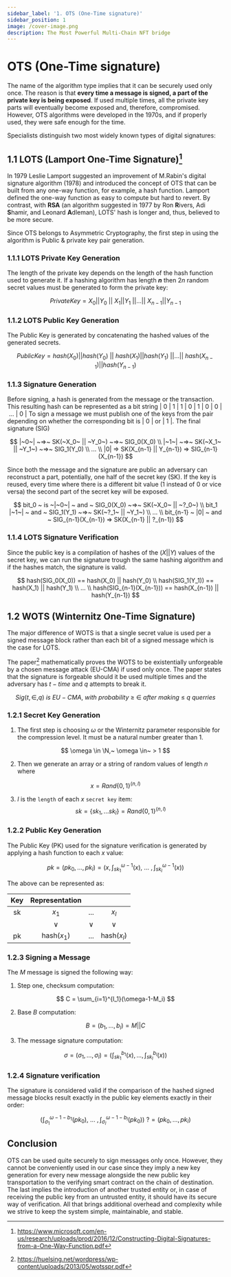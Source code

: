 ```yaml
---
sidebar_label: '1. OTS (One-Time signature)'
sidebar_position: 1
image: /cover-image.png
description: The Most Powerful Multi-Chain NFT bridge
---
```


# OTS (One-Time signature)

The name of the algorithm type implies that it can be securely used only once. The reason is that **every time a message is signed, a part of the private key is being exposed**. If used multiple times, all the private key parts will eventually become exposed and, therefore, compromised. However, OTS algorithms were developed in the 1970s, and if properly used, they were safe enough for the time.

Specialists distinguish two most widely known types of digital signatures:

## 1.1 LOTS (Lamport One-Time Signature)[^1]

In 1979 Leslie Lamport suggested an improvement of M.Rabin's digital signature algorithm (1978) and introduced the concept of OTS that can be built from any one-way function, for example, a hash function. Lamport defined the one-way function as easy to compute but hard to revert. By contrast, with **RSA** (an algorithm suggested in 1977 by Ron **R**ivers, Adi **S**hamir, and Leonard **A**dleman), LOTS' hash is longer and, thus, believed to be more secure.

Since OTS belongs to Asymmetric Cryptography, the first step in using the algorithm is Public & private key pair generation.

### 1.1.1 LOTS Private Key Generation

The length of the private key depends on the length of the hash function used to generate it. If a hashing algorithm has length **$n$** then $2n$ random secret values must be generated to form the private key:

$$
PrivateKey = X_0 || Y_0 ~||~ X_1 || Y_1 ~||...||~ X_{n-1} || Y_{n-1}
$$

### 1.1.2 LOTS Public Key Generation

The Public Key is generated by concatenating the hashed values of the generated secrets.

$$
PublicKey = hash(X_0) || hash(Y_0) ~||~ hash(X_1) || hash(Y_1) ~||...||~ hash(X_{n-1}) || hash(Y_{n-1})
$$

### 1.1.3 Signature Generation

Before signing, a hash is generated from the message or the transaction. This resulting hash can be represented as a bit string $|~0~|~1~|~1~|~0~|~1~|~0~|~0~|~...~|~0~|$   To sign a message we must publish one of the keys from the pair depending on whether the corresponding bit is $|~0~|$ or $|~1~|$. The final signature (SIG) 

$$
|~0~| ~=>~ SK(~X_0~ || ~Y_0~) ~=>~ SIG_0(X_0) \\
|~1~| ~=>~ SK(~X_1~ || ~Y_1~) ~=>~ SIG_1(Y_0) \\
... \\
|0| => SK(X_{n-1} || Y_{n-1}) => SIG_{n-1}(X_{n-1})
$$

Since both the message and the signature are public an adversary can reconstruct a part, potentially, one half of the secret key (SK). If the key is reused, every time where there is a different bit value ($1$ instead of $0$ or vice versa) the second part of the secret key will be exposed.

$$
bit_0 ~ is ~|~0~| ~ and ~ SIG_0(X_0) ~=>~ SK(~X_0~ || ~?_0~)  \\
bit_1 |~1~| ~ and ~ SIG_1(Y_1) ~=>~ SK(~?_1~ || ~Y_1~)  \\
... \\
bit_{n-1} ~ |0| ~ and ~ SIG_{n-1}(X_{n-1}) => SK(X_{n-1} || ?_{n-1})
$$

### 1.1.4 LOTS Signature Verification

Since the public key is a compilation of hashes of the $(X||Y)$ values of the secret key, we can run the signature trough the same hashing algorithm and if the hashes match, the signature is valid.

$$
hash(SIG_0(X_0)) == hash(X_0) || hash(Y_0) \\
hash(SIG_1(Y_1)) == hash(X_1) || hash(Y_1) \\
... \\
hash(SIG_{n-1}(X_{n-1})) == hash(X_{n-1}) || hash(Y_{n-1})
$$

## 1.2 WOTS (Winternitz One-Time Signature)

The major difference of WOTS is that a single secret value is used per a signed message block rather than each bit of a signed message which is the case for LOTS.

The paper[^2] mathematically proves the WOTS to be existentially unforgeable by a chosen message attack (EU-CMA) if used only once. The paper states that the signature is forgeable should it be used multiple times and the adversary has $t-time$ and $q$ attempts to break it.

$$
Sig (t,\in,q) ~ is ~ EU-CMA,  ~ with ~ probability ~\ge ~\in~ after ~ making ~ \le~ q ~ querries
$$

### 1.2.1 Secret Key Generation

1. The first step is choosing $\omega$ or the Winternitz parameter responsible for the compression level. It must be a natural number greater than 1.

$$
\omega \in \N,~ \omega \in~ > 1
$$

2. Then we generate an array or a string of random values of length $n$ where

$$
x = Rand\{0,1\}^{(n,l)}
$$

3. $l$ is the `length` of each $x$ `secret key` item:
$$
sk = \{sk_1,...sk_l\} = Rand\{0,1\}^{(n,l)}
$$

### 1.2.2 Public Key Generation

The Public Key (PK) used for the signature verification is generated by applying a hash function to each $x$ value:

$$
pk = (pk_0,...,pk_l) = (x, \int_{sk_1}^{\omega-1}(x),~...~,\int_{sk_l}^{\omega-1}(x))
$$

The above can be represented as:

|Key|Representation|||
|:-:|:-:|:-:|:-:|
|sk|$x_1$|$...$|$x_l$|
||$\vee$|$\vee$|$\vee$|
|pk|hash($x_1$)|...|hash($x_l$)|

### 1.2.3 Signing a Message

The $M$ message is signed the following way:

1. Step one, checksum computation:

$$
C = \sum_{i=1}^{l_1}(\omega-1-M_i)
$$

2. Base $B$ computation:

$$
B = (b_1, ... , b_l) = M || C
$$

3. The message signature computation:

$$
\sigma = (\sigma_1, ... , \sigma_l) = (\int_{sk_1}^{b_1}(x), ... , \int_{sk_l}^{b_l}(x))
$$

### 1.2.4 Signature verification

The signature is considered valid if the comparison of the hashed signed message blocks result exactly in the public key elements exactly in their order:

$$
(\int_{\sigma_1}^{\omega-1-b_1}(pk_0), ~ ...  ~ ,\int_{\sigma_l}^{\omega-1-b_l}(pk_0)) ~ ?= (pk_0,...,pk_l)
$$


## Conclusion

OTS can be used quite securely to sign messages only once. However, they cannot be conveniently used in our case since they imply a new key generation for every new message alongside the new public key transportation to the verifying smart contract on the chain of destination. The last implies the introduction of another trusted entity or, in case of receiving the public key from an untrusted entity, it should have its secure way of verification. All that brings additional overhead and complexity while we strive to keep the system simple, maintainable, and stable.

[^1]: https://www.microsoft.com/en-us/research/uploads/prod/2016/12/Constructing-Digital-Signatures-from-a-One-Way-Function.pdf

[^2]: https://huelsing.net/wordpress/wp-content/uploads/2013/05/wotsspr.pdf